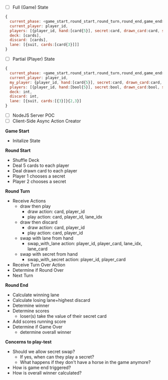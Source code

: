 - [ ] Full (Game) State
```javascript
{
  current_phase: <game_start,round_start,round_turn,round_end,game_end>,
  current_player: player_id,
  players: [{player_id, hand:[card{5}], secret:card, drawn_card:card, swap_card:card, score}{2,3}],
  deck: [cards],
  discard: [cards],
  lane: [{suit, cards:[card{3}]]]
}
```
- [ ] Partial (Player) State
```javascript
{
  current_phase: <game_start,round_start,round_turn,round_end,game_end>,
  current_player: player_id,
  my_player: {player_id, hand:[card{5}], secret:card, drawn_card:card, swap_card:card, score},
  players: [{player_id, hand:[bool{5}], secret:bool, drawn_card:bool, swap_card:bool, score}{2,3}],
  deck: int,
  discard: int,
  lane: [{suit, cards:[{3}]}{2,3}]
}
```
- [ ] NodeJS Server POC
- [ ] Client-Side Async Action Creator

**Game Start**
* Initalize State

**Round Start**
* Shuffle Deck
* Deal 5 cards to each player
* Deal drawn card to each player
* Player 1 chooses a secret
* Player 2 chooses a secret

**Round Turn**
* Receive Actions
  * draw then play
    * draw action: card, player_id
    * play action: card, player_id, lane_idx
  * draw then discard
    * draw action: card, player_id
    * play action: card, player_id
  * swap with lane from hand
    * swap_with_lane action: player_id, player_card, lane_idx, lane_card
  * swap with secret from hand
    * swap_with_secret action: player_id, player_card
* Receive Turn Over Action
* Determine if Round Over
* Next Turn

**Round End**
* Calculate winning lane
* Calculate losing lane+highest discard
* Determine winner
* Determine scores
  * loser(s) take the value of their secret card
* Add scores running score
* Determine if Game Over
  * determine overall winner
  
**Concerns to play-test**
* Should we allow secret swap?
  * If yes, when can they play a secret?
  * What happens if they don't have a horse in the game anymore?
* How is game end triggered?
* How is overall winner calculated?

